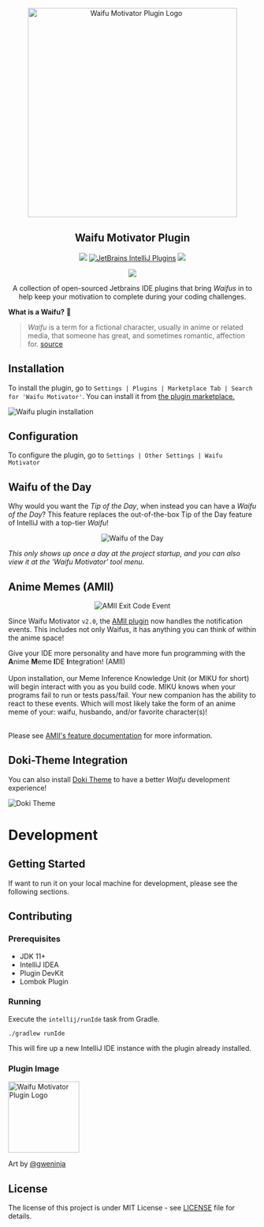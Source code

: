 
<p align="center"><img src="images/wmp_logo.png" height="424px" alt="Waifu Motivator Plugin Logo"></p>
<h2 align="center">Waifu Motivator Plugin</h2>

<!--suppress HtmlDeprecatedAttribute, HtmlRequiredAltAttribute -->
<p align="center">
  <a href="https://github.com/waifu-motivator/waifu-motivator-plugin/actions"><img src="https://github.com/waifu-motivator/waifu-motivator-plugin/workflows/Java%20CI/badge.svg"></a>
  <a href="https://plugins.jetbrains.com/plugin/13381-waifu-motivator"><img alt="JetBrains IntelliJ Plugins" src="https://img.shields.io/jetbrains/plugin/v/13381-waifu-motivator"></a>
  <a href="./LICENSE"><img src="https://img.shields.io/github/license/waifu-motivator/waifu-motivator-plugin"></a>
</p>

<p align="center">
  <img src="https://img.shields.io/badge/BUILT%20WITH-COFFEE-blue?style=for-the-badge">
</p>

<p align="center">A collection of open-sourced Jetbrains IDE plugins that bring <i>Waifus</i> in to help keep your motivation to complete during your coding challenges.</p>

**What is a Waifu?** 🤷

> *Waifu* is a term for a fictional character, usually in anime or related media, that someone has great, and sometimes romantic, affection for. [source](https://www.dictionary.com/e/fictional-characters/waifu/)

## Installation
To install the plugin, go to `Settings | Plugins | Marketplace Tab | Search for 'Waifu Motivator'`.
You can install it from [the plugin marketplace.](https://plugins.jetbrains.com/plugin/13381-waifu-motivator)

![Waifu plugin installation](screenshots/plugin_installation.png)

## Configuration

To configure the plugin, go to `Settings | Other Settings | Waifu Motivator`

## Waifu of the Day
Why would you want the _Tip of the Day_, when instead you can have a _Waifu of the Day_?
This feature replaces the out-of-the-box Tip of the Day feature of IntelliJ with a top-tier *Waifu*!

<p align="center">
  <img src="screenshots/waifu_of_the_day.png" alt="Waifu of the Day">
</p>

*This only shows up once a day at the project startup, and you can also view it at the 'Waifu Motivator' tool menu.*

## Anime Memes (AMII)

<p align="center">
  <img src="https://raw.githubusercontent.com/Unthrottled/AMII/main/readmeAssets/exit_code.gif" alt="AMII Exit Code Event">
</p>

Since Waifu Motivator `v2.0`, the [AMII plugin](https://github.com/ani-memes/AMII) now handles the notification events.
This includes not only Waifus, it has anything you can think of within the anime space!

Give your IDE more personality and have <emphasis>more</emphasis> fun programming with the **A**nime **M**eme **I**DE **I**ntegration! (AMII)<br/><br/>
Upon installation, our Meme Inference Knowledge Unit (or MIKU for short)
will begin interact with you as you build code.
MIKU knows when your programs fail to run or tests pass/fail.
Your new companion has the ability to react to these events.
Which will most likely take the form of an anime meme of your: waifu, husbando, and/or favorite character(s)!<br/><br/>

Please see [AMII's feature documentation](https://github.com/ani-memes/AMII/#documentation) for more information.

## Doki-Theme Integration

You can also install [Doki Theme](https://github.com/doki-theme/doki-theme-jetbrains) to have a better *Waifu* development experience!

![Doki Theme](screenshots/doki-theme.gif)

# Development

## Getting Started

If want to run it on your local machine for development, please see the following sections.

## Contributing
### Prerequisites
* JDK 11+
* IntelliJ IDEA
* Plugin DevKit
* Lombok Plugin

### Running
Execute the `intellij/runIde` task from Gradle.
```
./gradlew runIde
```
This will fire up a new IntelliJ IDE instance with the plugin already installed.

### Plugin Image
<img src="images/wmp_logo.png" height="144px" alt="Waifu Motivator Plugin Logo">

Art by [@gweninja](https://www.instagram.com/gweninja)

## License
The license of this project is under MIT License - see [LICENSE](./LICENSE) file for details.
